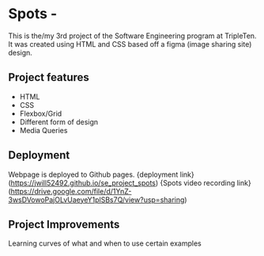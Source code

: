 # Spots -

This is the/my 3rd project of the Software Engineering program at TripleTen. It was created using HTML and CSS based off a figma (image sharing site) design.

## Project features

- HTML
- CSS
- Flexbox/Grid
- Different form of design
- Media Queries


## Deployment

Webpage is deployed to Github pages.
{deployment link} (https://jwill52492.github.io/se_project_spots)
{Spots video recording link} (https://drive.google.com/file/d/1YnZ-3wsDVowoPajOLvUaeyeY1plSBs7Q/view?usp=sharing)


## Project Improvements

Learning curves of what and when to use certain examples
